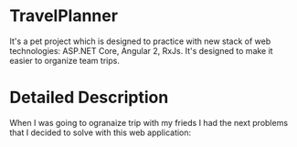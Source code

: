 # TravelPlanner

It's a pet project which is designed to practice with new stack of web technologies: ASP.NET Core, Angular 2, RxJs. 
It's designed to make it easier to organize team trips.

# Detailed Description

When I was going to ogranaize trip with my frieds I had the next problems that I decided to solve with this web application: 

